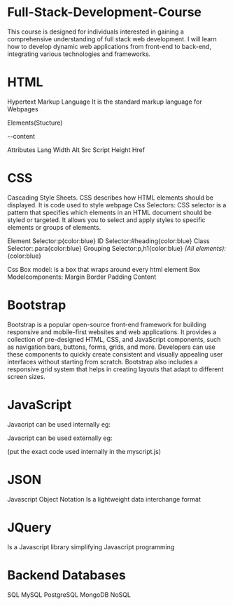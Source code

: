 # Full-Stack-Development-Course
This course is designed for individuals interested in gaining a comprehensive understanding of full stack web development. I will learn how to develop dynamic web applications from front-end to back-end, integrating various technologies and frameworks.

# HTML
Hypertext Markup Language
It is the standard markup language for Webpages

Elements(Stucture)
<!DOCTYPE>
<HTML>
        <body>
                --content
        </body>
</HTML>

Attributes
Lang
Width
Alt
Src
Script
Height
Href

# CSS
Cascading Style Sheets.
CSS describes how HTML elements should be displayed.
It is code used to style webpage
Css Selectors: CSS selector is a pattern that specifies which elements in an HTML document should be styled or targeted. It allows you to select and apply styles to specific elements or groups of elements.

Element Selector:p{color:blue}
ID Selector:#heading{color:blue}
Class Selector:.para{color:blue}
Grouping Selector:p,h1{color:blue}
*(All elements):*{color:blue}

Css Box model: is a box that wraps around every html element
Box Modelcomponents: 
Margin 
Border
Padding
Content

# Bootstrap
Bootstrap is a popular open-source front-end framework for building responsive and mobile-first websites and web applications. It provides a collection of pre-designed HTML, CSS, and JavaScript components, such as navigation bars, buttons, forms, grids, and more. Developers can use these components to quickly create consistent and visually appealing user interfaces without starting from scratch. Bootstrap also includes a responsive grid system that helps in creating layouts that adapt to different screen sizes.

# JavaScript
Javacript can be used internally eg:
<script>
        var myheading= document.querySelector('h1')

        myheading.textContent='Volkswagen GTI';
</script>

Javacript can be used externally eg:
<script src="scripts/myscript.js"></script>
(put the exact code used internally in the myscript.js)


# JSON
Javascript Object Notation
Is a lightweight data interchange format

# JQuery
Is a Javascript library simplifying Javascript programming

# Backend Databases
SQL
MySQL
PostgreSQL
MongoDB
NoSQL
